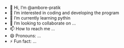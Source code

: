 - 👋 Hi, I’m @ambore-pratik
- 👀 I’m interested in coding and developing the program
- 🌱 I’m currently learning pythin
- 💞️ I’m looking to collaborate on ...
- 📫 How to reach me ...
- 😄 Pronouns: ...
- ⚡ Fun fact: ...

<!---
ambore-pratik/ambore-pratik is a ✨ special ✨ repository because its `README.md` (this file) appears on your GitHub profile.
You can click the Preview link to take a look at your changes.
--->
